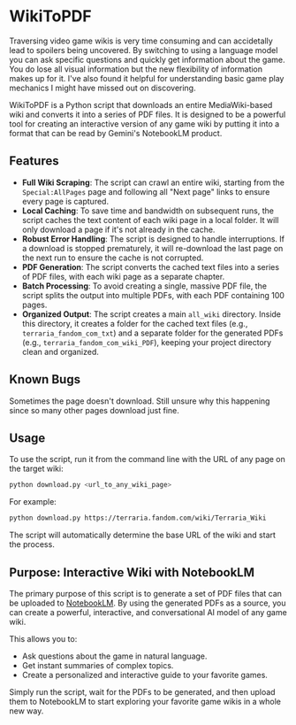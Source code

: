 # WikiToPDF

Traversing video game wikis is very time consuming and can accidetally lead to spoilers being uncovered. By switching to using a language model you can ask specific questions and quickly get information about the game.  You do lose all visual information but the new flexibility of information makes up for it. I've also found it helpful for understanding basic game play mechanics I might have missed out on discovering.

WikiToPDF is a Python script that downloads an entire MediaWiki-based wiki and converts it into a series of PDF files. It is designed to be a powerful tool for creating an interactive version of any game wiki by putting it into a format that can be read by Gemini's NotebookLM product.

## Features

- **Full Wiki Scraping**: The script can crawl an entire wiki, starting from the `Special:AllPages` page and following all "Next page" links to ensure every page is captured.
- **Local Caching**: To save time and bandwidth on subsequent runs, the script caches the text content of each wiki page in a local folder. It will only download a page if it's not already in the cache.
- **Robust Error Handling**: The script is designed to handle interruptions. If a download is stopped prematurely, it will re-download the last page on the next run to ensure the cache is not corrupted.
- **PDF Generation**: The script converts the cached text files into a series of PDF files, with each wiki page as a separate chapter.
- **Batch Processing**: To avoid creating a single, massive PDF file, the script splits the output into multiple PDFs, with each PDF containing 100 pages.
- **Organized Output**: The script creates a main `all_wiki` directory. Inside this directory, it creates a folder for the cached text files (e.g., `terraria_fandom_com_txt`) and a separate folder for the generated PDFs (e.g., `terraria_fandom_com_wiki_PDF`), keeping your project directory clean and organized.

## Known Bugs

Sometimes the page doesn't download. Still unsure why this happening since so many other pages download just fine.

## Usage

To use the script, run it from the command line with the URL of any page on the target wiki:

```bash
python download.py <url_to_any_wiki_page>
```

For example:

```bash
python download.py https://terraria.fandom.com/wiki/Terraria_Wiki
```

The script will automatically determine the base URL of the wiki and start the process.

## Purpose: Interactive Wiki with NotebookLM

The primary purpose of this script is to generate a set of PDF files that can be uploaded to [NotebookLM](https://notebooklm.google.com/). By using the generated PDFs as a source, you can create a powerful, interactive, and conversational AI model of any game wiki.

This allows you to:

-   Ask questions about the game in natural language.
-   Get instant summaries of complex topics.
-   Create a personalized and interactive guide to your favorite games.

Simply run the script, wait for the PDFs to be generated, and then upload them to NotebookLM to start exploring your favorite game wikis in a whole new way.
